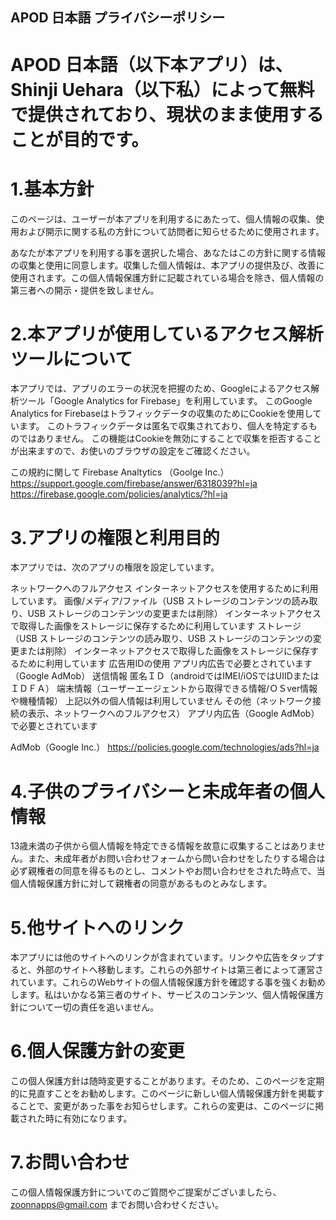 ## APOD 日本語 プライバシーポリシー

# APOD 日本語（以下本アプリ）は、Shinji Uehara（以下私）によって無料で提供されており、現状のまま使用することが目的です。

# 1.基本方針
このページは、ユーザーが本アプリを利用するにあたって、個人情報の収集、使用および開示に関する私の方針について訪問者に知らせるために使用されます。

あなたが本アプリを利用する事を選択した場合、あなたはこの方針に関する情報の収集と使用に同意します。収集した個人情報は、本アプリの提供及び、改善に使用されます。この個人情報保護方針に記載されている場合を除き、個人情報の第三者への開示・提供を致しません。
# 2.本アプリが使用しているアクセス解析ツールについて
本アプリでは、アプリのエラーの状況を把握のため、Googleによるアクセス解析ツール「Google Analytics for Firebase」を利用しています。
このGoogle Analytics for Firebaseはトラフィックデータの収集のためにCookieを使用しています。
このトラフィックデータは匿名で収集されており、個人を特定するものではありません。
この機能はCookieを無効にすることで収集を拒否することが出来ますので、お使いのブラウザの設定をご確認ください。

この規約に関して
	Firebase Analtytics （Goolge Inc.）
	https://support.google.com/firebase/answer/6318039?hl=ja
	https://firebase.google.com/policies/analytics/?hl=ja

# 3.アプリの権限と利用目的
本アプリでは、次のアプリの権限を設定しています。

ネットワークへのフルアクセス
インターネットアクセスを使用するために利用しています。
画像/メディア/ファイル（USB ストレージのコンテンツの読み取り、USB ストレージのコンテンツの変更または削除）
インターネットアクセスで取得した画像をストレージに保存するために利用しています
ストレージ（USB ストレージのコンテンツの読み取り、USB ストレージのコンテンツの変更または削除）
インターネットアクセスで取得した画像をストレージに保存するために利用しています
広告用IDの使用
アプリ内広告で必要とされています（Google AdMob）
送信情報
匿名ＩＤ（androidではIMEI/iOSではUIIDまたはＩＤＦＡ）
端末情報（ユーザーエージェントから取得できる情報/ＯＳver情報や機種情報）
上記以外の個人情報は利用していません
その他（ネットワーク接続の表示、ネットワークへのフルアクセス）
アプリ内広告（Google AdMob）で必要とされています

AdMob（Google Inc.）
https://policies.google.com/technologies/ads?hl=ja
# 4.子供のプライバシーと未成年者の個人情報
13歳未満の子供から個人情報を特定できる情報を故意に収集することはありません。また、未成年者がお問い合わせフォームから問い合わせをしたりする場合は必ず親権者の同意を得るものとし、コメントやお問い合わせをされた時点で、当個人情報保護方針に対して親権者の同意があるものとみなします。

# 5.他サイトへのリンク
本アプリには他のサイトへのリンクが含まれています。リンクや広告をタップすると、外部のサイトへ移動します。これらの外部サイトは第三者によって運営されています。これらのWebサイトの個人情報保護方針を確認する事を強くお勧めします。私はいかなる第三者のサイト、サービスのコンテンツ、個人情報保護方針について一切の責任を追いません。
# 6.個人保護方針の変更
この個人保護方針は随時変更することがあります。そのため、このページを定期的に見直すことをお勧めします。このページに新しい個人情報保護方針を掲載することで、変更があった事をお知らせします。これらの変更は、このページに掲載された時に有効になります。

# 7.お問い合わせ
この個人情報保護方針についてのご質問やご提案がございましたら、zoonnapps@gmail.com
までお問い合わせください。

